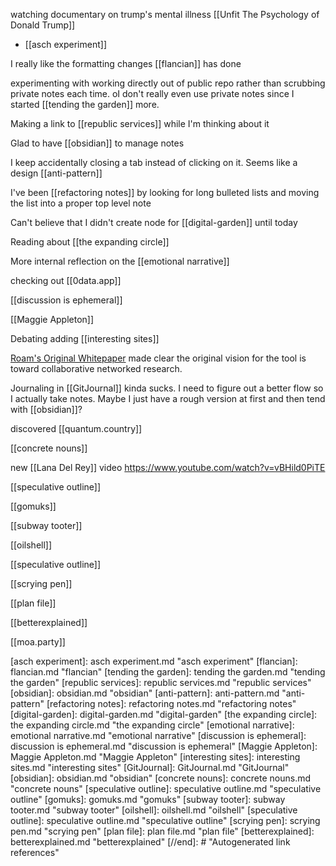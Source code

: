 watching documentary on trump's mental illness [[Unfit The Psychology of Donald Trump]]
-	[[asch experiment]] 

I really like the formatting changes [[flancian]] has done

experimenting with working directly out of public repo rather than scrubbing private notes each time. oI don't really even use private notes since I started [[tending the garden]] more.

Making a link to [[republic services]] while I'm thinking about it

Glad to have [[obsidian]] to manage notes

I keep accidentally closing a tab instead of clicking on it. Seems like a design [[anti-pattern]] 

I've been [[refactoring notes]] by looking for long bulleted lists and moving the list into a proper top level note

Can't believe that I didn't create node for [[digital-garden]] until today

Reading about [[the expanding circle]]

More internal reflection on the [[emotional narrative]]

checking out [[0data.app]]

[[discussion is ephemeral]]

[[Maggie Appleton]]

Debating adding [[interesting sites]]

[Roam's Original Whitepaper](https://maggieappleton.com/garden-history) made clear the original vision for the tool is toward collaborative networked research.

Journaling in [[GitJournal]] kinda sucks. I need to figure out a better flow so I actually take notes. Maybe I just have a rough version at first and then tend with [[obsidian]]?

discovered [[quantum.country]]

[[concrete nouns]]

new [[Lana Del Rey]] video https://www.youtube.com/watch?v=vBHild0PiTE

[[speculative outline]]

[[gomuks]]

[[subway tooter]]

[[oilshell]]

[[speculative outline]]

[[scrying pen]]

[[plan file]]

[[betterexplained]]

[[moa.party]]

[//begin]: # "Autogenerated link references for markdown compatibility"
[asch experiment]: asch experiment.md "asch experiment"
[flancian]: flancian.md "flancian"
[tending the garden]: tending the garden.md "tending the garden"
[republic services]: republic services.md "republic services"
[obsidian]: obsidian.md "obsidian"
[anti-pattern]: anti-pattern.md "anti-pattern"
[refactoring notes]: refactoring notes.md "refactoring notes"
[digital-garden]: digital-garden.md "digital-garden"
[the expanding circle]: the expanding circle.md "the expanding circle"
[emotional narrative]: emotional narrative.md "emotional narrative"
[discussion is ephemeral]: discussion is ephemeral.md "discussion is ephemeral"
[Maggie Appleton]: Maggie Appleton.md "Maggie Appleton"
[interesting sites]: interesting sites.md "interesting sites"
[GitJournal]: GitJournal.md "GitJournal"
[obsidian]: obsidian.md "obsidian"
[concrete nouns]: concrete nouns.md "concrete nouns"
[speculative outline]: speculative outline.md "speculative outline"
[gomuks]: gomuks.md "gomuks"
[subway tooter]: subway tooter.md "subway tooter"
[oilshell]: oilshell.md "oilshell"
[speculative outline]: speculative outline.md "speculative outline"
[scrying pen]: scrying pen.md "scrying pen"
[plan file]: plan file.md "plan file"
[betterexplained]: betterexplained.md "betterexplained"
[//end]: # "Autogenerated link references"